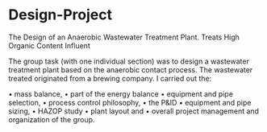 # Design-Project
The Design of an Anaerobic Wastewater Treatment Plant. Treats High Organic Content Influent

The group task (with one individual section) was to design a wastewater treatment plant based on the anaerobic contact process. The wastewater treated originated from a brewing company. I carried out the: 

•	mass balance, 
•	part of the energy balance
•	equipment and pipe selection, 
•	process control philosophy, 
•	the P&ID 
•	equipment and pipe sizing,
•	HAZOP study
•	plant layout and
•	overall project management and organization of the group. 
